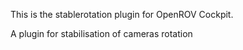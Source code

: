 This is the stablerotation plugin for OpenROV Cockpit.

A plugin for stabilisation of cameras rotation
